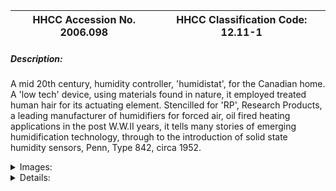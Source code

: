| **HHCC Accession No. 2006.098** |**HHCC Classification Code:  12.11-1**|
| ----------- | ----------- |
##### Description:
A mid 20th century, humidity controller, 'humidistat', for the Canadian home. A 'low tech' device, using materials found in nature, it employed treated human hair for its actuating element. Stencilled for 'RP', Research Products, a leading manufacturer of humidifiers for forced air, oil fired heating applications in the post W.W.II years, it tells many stories of emerging humidification technology, through to the introduction of solid state humidity sensors, Penn, Type 842, circa 1952.


<details>
	<summary>Images:</summary>
<div class="gallery gallery-wrapper--full" contenteditable="false" data-is-empty="false" data-translation="Add images" data-columns="6">
<figure class="gallery__item"><a href="#DOMAIN_NAME#gallery/12.11-1.jpg" data-size="1624x916"><img src="#DOMAIN_NAME#gallery/12.11-1-thumbnail.jpg" alt=""></a></figure>
</div>
</details>


<details>
	<summary>Details:</summary>

##### Group:
12.11 Pressure Atomizing Oil Burner Equipment and Systems - Other Components and Parts

##### Make:
Pen for RP

##### Manufacturer:
Pen Electric Switch Co. Goshen, Ind.

##### Model:
Type 842, Model1024

##### Serial No.:


##### Size:
2 x 1.5 x 4 'h

##### Weight:
4 ozs.

##### Circa:
1952

##### Rating:
Exhibit, education, and research quality, illustrating the styling and engineering design of mid 20th century humidity controls for the Canadian home

##### Patent Date/Number:


##### Provenance:
From York County (York Region) Ontario, once a rich agricultural hinterlands, attracting early settlement in the last years of the 18th century. Located on the north slopes of the Oak Ridges Moraine, within 20 miles of Toronto, the County would also attract early ex-urban development, to be come a wealthy market place for the emerging household and consumer technologies of the early and mid 20th century. 

This artifact was discovered in the 1950's in the used stock of T. H. Oliver, Refrigeration and Electric Sales and Service, Aurora, Ontario, an early worker in the field of agricultural, industrial and consumer technology.

##### Type and Design:
Low voltage, 
wall mounted

##### Construction:


##### Material:


##### Special Features:
actuating element of treated human hair
classic gold metal sheath with RP, Aprilaire monograph, and 
customer recommended temperature humidity guide

##### Accessories:
mounting sub base
vestige of original wiring harness

##### Capacities:
-  10 to 100 % RH

##### Performance Characteristics:


##### Operation:


##### Control and Regulation:


##### Targeted Market Segment:


##### Consumer Acceptance:


##### Merchandising:


##### Market Price:


##### Technological Significance:
A mid 20th century, humidity controller, 'humidistat', for the Canadian home, developed in a period when engineers, without the range of high tech materials available at century's end, would look to natural materials with the needed properties,  and performance characteristics ' here human hair
Stencilled for 'RP', Research Products, a leading manufacturer of humidifiers designed for forced air, residential oil fired heating applications in the post W.W.II years through to the end of the century, it tells many stories of the emerging humidification technology of the mid 20th century, through to the introduction of solid state humidity sensors.  
It would be a period characterised by much research in the field of human comfort. its necessary and sufficient conditions  and the means of creating it in Canada's climate of weather extremes. Warm air heating research would become a legitimate topic for university, as well as industrial research with technical papers and how-to-do-it manuals to follow. In the field of winter humidity control, for example, see 'Winter Air Heating and Winter Air conditioning', John Norris McGraw-Hill 1950, Chapter 9, Humidity and the properties of Air.
Characteristic of the period and the emerging market for winter comfort was the creation of the National Warm Air Heating and Air Conditioning Association of Canada [forerunner of the Heating, Refrigeration and Air Conditioning  Institute of Canada]. Their extensive set of engineering manuals produced through the 1950'and 60's would be the standards of the field

##### Industrial Significance:
With the development of the forced air furnace 'the winter air conditioner' came many new possibilities for winter comfort, automatic combustion control for solid and liquid fuels [coal and oil], automatic room temperature control, air distribution [well beyond that possible with natural convection], constant air circulation. air filtration, as well as automatic humidification . These features would be promoted by the warm air sector of the industry, as a competitive edge, over the 'hot water heating systems [hydronic systems] of the times, once considered the preferred type of central heating for all that could afford it. 
During the 1940's and 50's the Howard Furnace Co of Toronto would be an acknowledged leader in the field of winter air conditioning equipment for the Canadian market, see reference. There promotion would read 'Enjoy filtered, humidified, gently moving air throughout every part of your home', 'Have even temperature maintained in all rooms with lowest possible fuel costs and little attention". This was surely new world experience for Canadians in the middle years of the 20th century

##### Socio-economic Significance:
Much like the earlier thermostats of the 1920's and 30's  [See ID # 213 to 219] this Humidistat , too, would be a marker of significantly changing times in Canada, with the possibility of new winter comforts at hand. 
Clearly evident on the living room wall, with its eye-catching, sophisticated  gold enclosure, it would be another  marker of 'conspicuous consumption' in its times, serving to tell all of the latest and the best which the Canadian heating industry could offer. 
Automatic humidity control was, in fact, among the significant new 'public goods' that the HVACR industry had to offer in the latter part of the 20th century. In much of Canada's inland climatic zones, dry air was a source of much discomfort and many health problems, even after automatic temperature control had been achieved and marketed widely in Canada.

##### Socio-cultural Significance:


##### Donor:
G. Leslie Oliver, The T. H. Oliver HVACR Collection

##### HHCC Storage Location:


##### Tracking:


##### Bibliographic References:
Pen Automatic Controls, Powerlite devices, Toronto, Penn Electric Switch Co. Goshen Ind. 1939 
RP, Aprilaire Automatic Humidifier, Service manual Model 110 and 112, Research Products Corp., Madison Wis.  
Howard South-Wind, Air Conditioning and heating Unit, Howard Furnace Co. Toronto, sale brochure, undated, circa 1940 
'Winter Air Heating and Winter Air conditioning', John Norris McGraw-Hill 1950, Chapter 9, Humidity and the properties of Air.

##### Notes:


##### Related Reports:

</details>
